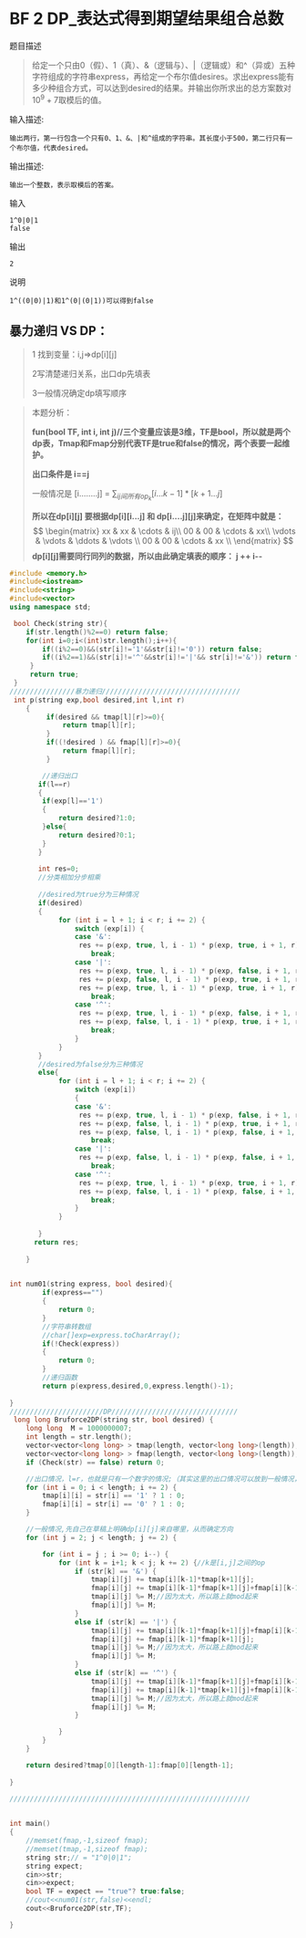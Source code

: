 # BF 2 DP_表达式得到期望结果组合总数

题目描述

> 给定一个只由0（假）、1（真）、&（逻辑与）、|（逻辑或）和\^（异或）五种字符组成的字符串express，再给定一个布尔值desires。求出express能有多少种组合方式，可以达到desired的结果。并输出你所求出的总方案数对$10^{9}+7$取模后的值。

输入描述:

```
输出两行，第一行包含一个只有0、1、&、|和^组成的字符串。其长度小于500，第二行只有一个布尔值，代表desired。
```

输出描述:

```
输出一个整数，表示取模后的答案。
```

输入

```
1^0|0|1
false
```

输出

```
2
```

说明

```
1^((0|0)|1)和1^(0|(0|1))可以得到false
```

## 暴力递归 VS DP：

> 1 找到变量：i,j=>dp\[i][j]
>
> 2写清楚递归关系，出口dp先填表
>
> 3一般情况确定dp填写顺序

> 本题分析：
>
> **fun(bool TF, int i, int j)//三个变量应该是3维，TF是bool，所以就是两个dp表，Tmap和Fmap分别代表TF是true和false的情况，两个表要一起维护。**
>
> **出口条件是 i==j**
>
> 一般情况是 [i........j] = $\sum_{ij间所有op_k} [i...k-1]*[k+1...j]$ 
>
> **所以在dp\[i][j] 要根据dp\[i][i...j] 和 dp\[i....j][j]来确定，在矩阵中就是：**
> $$
> \begin{matrix}
> 		xx & xx & \cdots & ij\\
> 		00 & 00 & \cdots & xx\\
> 		\vdots & \vdots & \ddots & \vdots \\
> 		00 & 00 & \cdots & xx \\
> 	\end{matrix}
> $$
> **dp\[i][j]需要同行同列的数据，所以由此确定填表的顺序： j ++  i--**

```cpp
#include <memory.h>
#include<iostream>
#include<string>
#include<vector>
using namespace std;

 bool Check(string str){
 	if(str.length()%2==0) return false;
 	for(int i=0;i<(int)str.length();i++){
 		if((i%2==0)&&(str[i]!='1'&&str[i]!='0')) return false;
 		if((i%2==1)&&(str[i]!='^'&&str[i]!='|'&& str[i]!='&')) return false;
	 }
	 return true;
 }
////////////////暴力递归//////////////////////////////////
 int p(string exp,bool desired,int l,int r)
	{
         if(desired && tmap[l][r]>=0){
             return tmap[l][r];
         }
         if((!desired ) && fmap[l][r]>=0){
             return fmap[l][r];
         }

		//递归出口 
       if(l==r)
       {
       	if(exp[l]=='1')
       	{
       		return desired?1:0;
       	}else{	
       		return desired?0:1;
       	}
       }
       
       int res=0;
       //分类相加分步相乘 
       
       //desired为true分为三种情况
       if(desired)
       {
         	for (int i = l + 1; i < r; i += 2) {
				switch (exp[i]) {
				case '&':
               	 res += p(exp, true, l, i - 1) * p(exp, true, i + 1, r);
					break;
				case '|':
				 res += p(exp, true, l, i - 1) * p(exp, false, i + 1, r);
				 res += p(exp, false, l, i - 1) * p(exp, true, i + 1, r);
				 res += p(exp, true, l, i - 1) * p(exp, true, i + 1, r);
					break;
				case '^':
				 res += p(exp, true, l, i - 1) * p(exp, false, i + 1, r);
				 res += p(exp, false, l, i - 1) * p(exp, true, i + 1, r);
					break;
				}
			}
       }
       //desired为false分为三种情况
       else{
        	for (int i = l + 1; i < r; i += 2) {
				switch (exp[i]) 
				{
				case '&':
				 res += p(exp, true, l, i - 1) * p(exp, false, i + 1, r);
				 res += p(exp, false, l, i - 1) * p(exp, true, i + 1, r);
				 res += p(exp, false, l, i - 1) * p(exp, false, i + 1, r);
					break;
				case '|':
				 res += p(exp, false, l, i - 1) * p(exp, false, i + 1, r);
					break;
				case '^':
				 res += p(exp, true, l, i - 1) * p(exp, true, i + 1, r);
				 res += p(exp, false, l, i - 1) * p(exp, false, i + 1, r);
					break;
				}
			}
   
       }
      return res;
 
	}

 
int num01(string express, bool desired){
		if(express=="")
		{
			return 0;
		}
		//字符串转数组
		//char[]exp=express.toCharArray();
        if(!Check(express))
        {
        	return 0;
        }
        //递归函数
        return p(express,desired,0,express.length()-1);
 
}
///////////////////////DP///////////////////////////////
 long long Bruforce2DP(string str, bool desired) {
    long long  M = 1000000007;
	int length = str.length();
	vector<vector<long long> > tmap(length, vector<long long>(length));
	vector<vector<long long> > fmap(length, vector<long long>(length));
	if (Check(str) == false) return 0;

	//出口情况，l=r，也就是只有一个数字的情况;（其实这里的出口情况可以放到一般情况，这里只是为了好分析）
	for (int i = 0; i < length; i += 2) {
		tmap[i][i] = str[i] == '1' ? 1 : 0;
		fmap[i][i] = str[i] == '0' ? 1 : 0;
	}

	//一般情况,先自己在草稿上明确dp[i][j]来自哪里，从而确定方向
	for (int j = 2; j < length; j += 2) {

		for (int i = j ; i >= 0; i--) {
			for (int k = i+1; k < j; k += 2) {//k是[i,j]之间的op
				if (str[k] == '&') {
					tmap[i][j] += tmap[i][k-1]*tmap[k+1][j];
					fmap[i][j] += tmap[i][k-1]*fmap[k+1][j]+fmap[i][k-1]*tmap[k+1][j]+fmap[i][k-1]*fmap[k+1][j];
                    tmap[i][j] %= M;//因为太大，所以路上就mod起来
                    fmap[i][j] %= M;
				}
				else if (str[k] == '|') {
					tmap[i][j] += tmap[i][k-1]*fmap[k+1][j]+fmap[i][k-1]*tmap[k+1][j]+tmap[i][k-1]*tmap[k+1][j];
					fmap[i][j] += fmap[i][k-1]*fmap[k+1][j];
                    tmap[i][j] %= M;//因为太大，所以路上就mod起来
                    fmap[i][j] %= M;
				}
				else if (str[k] == '^') {
					tmap[i][j] += tmap[i][k-1]*fmap[k+1][j]+fmap[i][k-1]*tmap[k+1][j];
					fmap[i][j] += tmap[i][k-1]*tmap[k+1][j]+fmap[i][k-1]*fmap[k+1][j];
                    tmap[i][j] %= M;//因为太大，所以路上就mod起来
                    fmap[i][j] %= M;
				}

			}
		}
	}

	return desired?tmap[0][length-1]:fmap[0][length-1];
	
}

///////////////////////////////////////////////////////////

 
int main()
{
	//memset(fmap,-1,sizeof fmap);
	//memset(tmap,-1,sizeof fmap);
    string str;// = "1^0|0|1";
    string expect;
    cin>>str;
    cin>>expect;
    bool TF = expect == "true"? true:false;
    //cout<<num01(str,false)<<endl;
    cout<<Bruforce2DP(str,TF);

}

```
